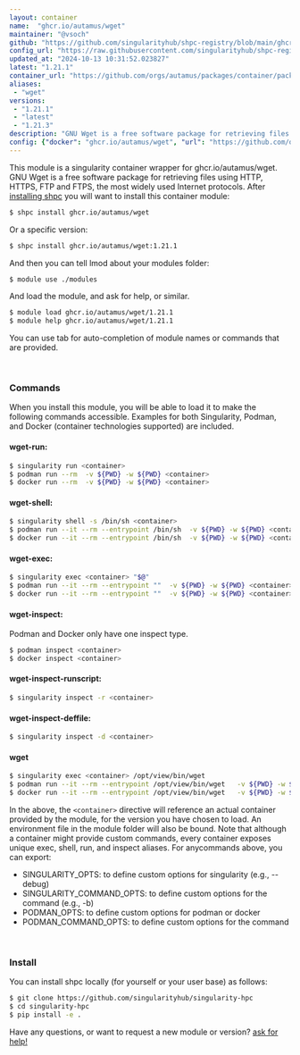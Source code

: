 ```yaml
---
layout: container
name:  "ghcr.io/autamus/wget"
maintainer: "@vsoch"
github: "https://github.com/singularityhub/shpc-registry/blob/main/ghcr.io/autamus/wget/container.yaml"
config_url: "https://raw.githubusercontent.com/singularityhub/shpc-registry/main/ghcr.io/autamus/wget/container.yaml"
updated_at: "2024-10-13 10:31:52.023827"
latest: "1.21.1"
container_url: "https://github.com/orgs/autamus/packages/container/package/wget"
aliases:
 - "wget"
versions:
 - "1.21.1"
 - "latest"
 - "1.21.3"
description: "GNU Wget is a free software package for retrieving files using HTTP, HTTPS, FTP and FTPS, the most widely used Internet protocols."
config: {"docker": "ghcr.io/autamus/wget", "url": "https://github.com/orgs/autamus/packages/container/package/wget", "maintainer": "@vsoch", "description": "GNU Wget is a free software package for retrieving files using HTTP, HTTPS, FTP and FTPS, the most widely used Internet protocols.", "latest": {"1.21.1": "sha256:778b79c5811f523a69def3bd433a7ee2a5b37102a174be5e323c9003a587121c"}, "tags": {"1.21.1": "sha256:778b79c5811f523a69def3bd433a7ee2a5b37102a174be5e323c9003a587121c", "latest": "sha256:74bf7874ac7cc2de5cc6485ff56e4d228a2591ce4ac15c7ef4d72fccee587534", "1.21.3": "sha256:74bf7874ac7cc2de5cc6485ff56e4d228a2591ce4ac15c7ef4d72fccee587534"}, "aliases": {"wget": "/opt/view/bin/wget"}}
---
```


This module is a singularity container wrapper for ghcr.io/autamus/wget.
GNU Wget is a free software package for retrieving files using HTTP, HTTPS, FTP and FTPS, the most widely used Internet protocols.
After [installing shpc](#install) you will want to install this container module:


```bash
$ shpc install ghcr.io/autamus/wget
```

Or a specific version:

```bash
$ shpc install ghcr.io/autamus/wget:1.21.1
```

And then you can tell lmod about your modules folder:

```bash
$ module use ./modules
```

And load the module, and ask for help, or similar.

```bash
$ module load ghcr.io/autamus/wget/1.21.1
$ module help ghcr.io/autamus/wget/1.21.1
```

You can use tab for auto-completion of module names or commands that are provided.

<br>

### Commands

When you install this module, you will be able to load it to make the following commands accessible.
Examples for both Singularity, Podman, and Docker (container technologies supported) are included.

#### wget-run:

```bash
$ singularity run <container>
$ podman run --rm  -v ${PWD} -w ${PWD} <container>
$ docker run --rm  -v ${PWD} -w ${PWD} <container>
```

#### wget-shell:

```bash
$ singularity shell -s /bin/sh <container>
$ podman run --it --rm --entrypoint /bin/sh  -v ${PWD} -w ${PWD} <container>
$ docker run --it --rm --entrypoint /bin/sh  -v ${PWD} -w ${PWD} <container>
```

#### wget-exec:

```bash
$ singularity exec <container> "$@"
$ podman run --it --rm --entrypoint ""  -v ${PWD} -w ${PWD} <container> "$@"
$ docker run --it --rm --entrypoint ""  -v ${PWD} -w ${PWD} <container> "$@"
```

#### wget-inspect:

Podman and Docker only have one inspect type.

```bash
$ podman inspect <container>
$ docker inspect <container>
```

#### wget-inspect-runscript:

```bash
$ singularity inspect -r <container>
```

#### wget-inspect-deffile:

```bash
$ singularity inspect -d <container>
```


#### wget

```bash
$ singularity exec <container> /opt/view/bin/wget
$ podman run --it --rm --entrypoint /opt/view/bin/wget   -v ${PWD} -w ${PWD} <container> -c " $@"
$ docker run --it --rm --entrypoint /opt/view/bin/wget   -v ${PWD} -w ${PWD} <container> -c " $@"
```



In the above, the `<container>` directive will reference an actual container provided
by the module, for the version you have chosen to load. An environment file in the
module folder will also be bound. Note that although a container
might provide custom commands, every container exposes unique exec, shell, run, and
inspect aliases. For anycommands above, you can export:

 - SINGULARITY_OPTS: to define custom options for singularity (e.g., --debug)
 - SINGULARITY_COMMAND_OPTS: to define custom options for the command (e.g., -b)
 - PODMAN_OPTS: to define custom options for podman or docker
 - PODMAN_COMMAND_OPTS: to define custom options for the command

<br>

### Install

You can install shpc locally (for yourself or your user base) as follows:

```bash
$ git clone https://github.com/singularityhub/singularity-hpc
$ cd singularity-hpc
$ pip install -e .
```

Have any questions, or want to request a new module or version? [ask for help!](https://github.com/singularityhub/singularity-hpc/issues)